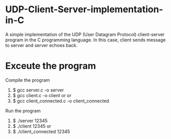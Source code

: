 # UDP-Client-Server-implementation-in-C

A simple implementation of the UDP (User Datagram Protocol) client-server program in the C programming language. 
In this case, client sends message to server and server echoes back.

# Exceute the program
Compile the program 

1) $ gcc server.c -o server
2) $ gcc client.c -o client or 
or
2) $ gcc client_connected.c -o client_connected


Run the program

1) $ ./server 12345
2) $ ./client 12345
or
2) $ ./client_connected 12345

